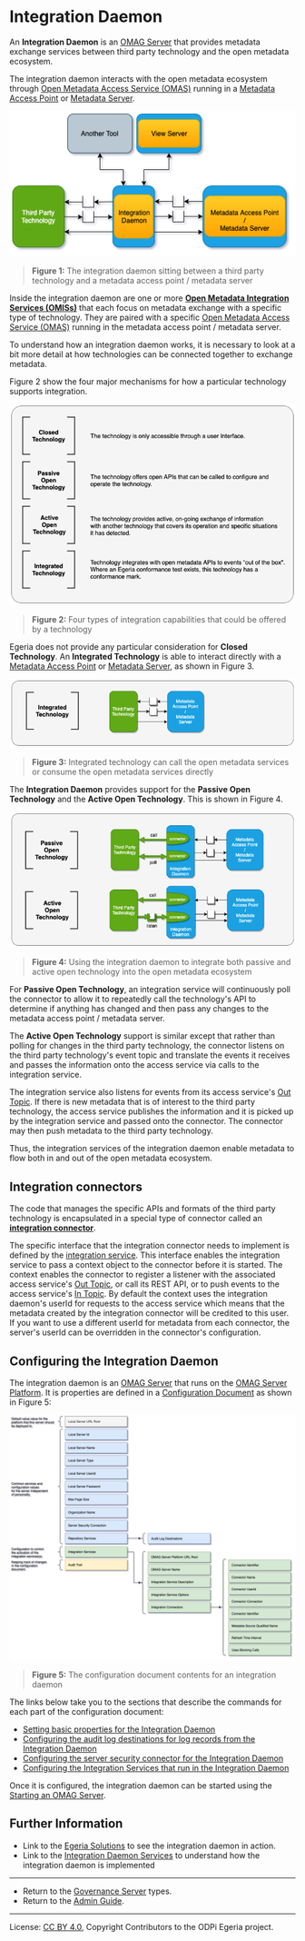 <!-- SPDX-License-Identifier: CC-BY-4.0 -->
<!-- Copyright Contributors to the ODPi Egeria project 2020. -->

# Integration Daemon

An **Integration Daemon** is an [OMAG Server](omag-server.md)
that provides metadata exchange services between third party
technology and the open metadata ecosystem.

The integration daemon interacts with the open metadata
ecosystem through [Open Metadata Access Service (OMAS)](../../../access-services)
running in a [Metadata Access Point](metadata-access-point.md) or 
[Metadata Server](metadata-server.md).

![Figure 1](integration-daemon.png)
> **Figure 1:** The integration daemon sitting between a third party technology and
> a metadata access point / metadata server

Inside the integration daemon are one or more **[Open Metadata Integration
Services (OMISs)](../../../integration-services)** that each focus on
metadata exchange with
a specific type of technology.  They are paired with a specific
[Open Metadata Access Service (OMAS)](../../../access-services)
running in the metadata access point / metadata server.

To understand how an integration daemon works, it is necessary to
look at a bit more detail at how technologies can be
connected together to exchange metadata.

Figure 2 show the four major mechanisms for
how a particular technology supports integration.

![Figure 2](integration-pattern-summaries.png)
> **Figure 2:** Four types of integration capabilities that could be
> offered by a technology

Egeria does not provide any particular consideration for **Closed Technology**.
An **Integrated Technology** is able to interact directly with a
[Metadata Access Point](metadata-access-point.md) or
[Metadata Server](metadata-server.md), as shown in Figure 3.

![Figure 3](integrated-technology-pattern-implementation.png)
> **Figure 3:** Integrated technology can call the open metadata services or
> consume the open metadata services directly

The **Integration Daemon** provides support for
the **Passive Open Technology** and the **Active Open Technology**.
This is shown in Figure 4.

![Figure 4](open-technology-pattern-implementations.png)
> **Figure 4:** Using the integration daemon to integrate
> both passive and active open technology into the open metadata ecosystem

For **Passive Open Technology**, an integration service will
continuously poll the connector to allow it to repeatedly
call the technology's API to determine if
anything has changed and then pass any changes to the
metadata access point / metadata server.

The **Active Open Technology** support is similar except that
rather than polling for changes in the third party technology,
the connector listens on the third party
technology's event topic and translate the events it receives
and passes the information onto the access service via calls to
the integration service.

The integration service also
listens for events from its access service's 
[Out Topic](../../../access-services/docs/concepts/client-server/out-topic.md).
If there is new metadata that is of interest to the
third party technology, the access service publishes the
information and it is picked up by the integration service
and passed onto the connector.  The connector may then
push metadata to the third party technology.

Thus, the integration services of the integration daemon enable
metadata to flow both in and out of the open metadata ecosystem.

## Integration connectors

The code that manages the specific APIs and formats of the third party technology
is encapsulated in a special type of connector called an
**[integration connector](../../../governance-servers/integration-daemon-services/docs/integration-connector.md)**.

The specific interface that the integration connector needs to implement is defined by the
[integration service](../../../integration-services).
This interface enables the integration service to pass 
a context object to the connector before it is started.
The context enables the connector to
register a listener with the associated access service's
[Out Topic](../../../access-services/docs/concepts/client-server/out-topic.md), or call its REST API, or to
push events to the access service's 
[In Topic](../../../access-services/docs/concepts/client-server/in-topic.md).
By default the context uses the
integration daemon's userId for requests to the access service
which means that the metadata created by the integration connector
will be credited to this user.
If you want to use a different userId for metadata from each connector, 
the server's userId can be overridden in the connector's configuration.

## Configuring the Integration Daemon

The integration daemon is an [OMAG Server](omag-server.md) that runs on
the [OMAG Server Platform](omag-server-platform.md).
It is properties are defined in a [Configuration Document](configuration-document.md)
as shown in Figure 5:

![Figure 5](integration-daemon-config.png)
> **Figure 5:** The configuration document contents for an integration daemon

The links below take you to the sections that describe the commands for each part of the configuration document:

* [Setting basic properties for the Integration Daemon](../user/configuring-omag-server-basic-properties.md)
* [Configuring the audit log destinations for log records from the Integration Daemon](../user/configuring-the-audit-log.md)
* [Configuring the server security connector for the Integration Daemon](../user/configuring-the-server-security-connector.md)
* [Configuring the Integration Services that run in the Integration Daemon](../user/configuring-the-integration-services.md)

Once it is configured, the integration daemon can be started using the
[Starting an OMAG Server](../user/starting-and-stopping-omag-server.md).

## Further Information

* Link to the [Egeria Solutions](../../../../open-metadata-publication/website/solutions) to see the integration
daemon in action.
* Link to the [Integration Daemon Services](../../../governance-servers/integration-daemon-services) to
understand how the integration daemon is implemented

----
* Return to the [Governance Server](governance-server-types.md) types.
* Return to the [Admin Guide](../user).


----
License: [CC BY 4.0](https://creativecommons.org/licenses/by/4.0/),
Copyright Contributors to the ODPi Egeria project.